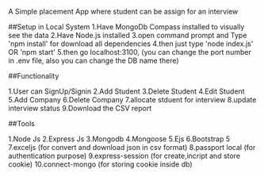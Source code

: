 A Simple placement App where student can be assign for an interview

##Setup in Local System
1.Have MongoDb Compass installed to visually see the data
2.Have Node.js installed
3.open command prompt and Type 'npm install' for download all dependencies
4.then just type 'node index.js' OR 'npm start'
5.then go localhost:3100, (you can change the port number in .env file, also you can change the DB name there)

##Functionality

1.User can SignUp/Signin
2.Add Student
3.Delete Student
4.Edit Student
5.Add Company
6.Delete Company
7.allocate stduent for interview
8.update interview status
9.Download the CSV report

##Tools

1.Node Js
2.Express Js
3.Mongodb
4.Mongoose
5.Ejs
6.Bootstrap 5
7.exceljs (for convert and download json in csv format)
8.passport local (for authentication purpose)
9.express-session (for create,incript and store cookie)
10.connect-mongo (for storing cookie inside db)
